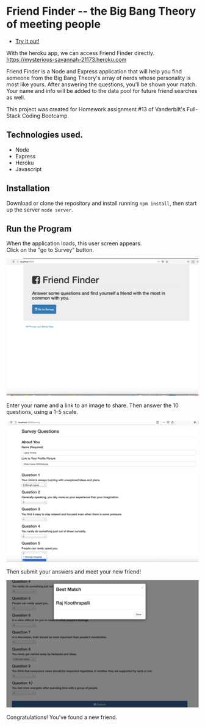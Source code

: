 # Friend Finder -- the Big Bang Theory of meeting people

- [Try it out!](https://mysterious-savannah-21173.herokuapp.com/)

With the heroku app, we can access Friend Finder directly.  https://mysterious-savannah-21173.heroku.com


Friend Finder is a Node and Express application that will help you find someone from the Big Bang Theory's array of nerds whose personality is most like yours.  After answering the questions, you'll be shown your match. Your name and info will be added to the data pool for future friend searches as well.

This project was created for Homework assignment #13 of Vanderbilt's Full-Stack Coding Bootcamp.

## Technologies used.

- Node
- Express
- Heroku
- Javascript

## Installation

Download or clone the repository and install running `npm install`, then start up the server `node server`.


## Run the Program

When the application loads, this user screen appears.   
Click on the "go to Survey" button.

![image](https://github.com/CarolHGray/FriendFinder/blob/master/Screenshot%202020-01-21%20at%2023.39.03.png)


Enter your name and a link to an image to share.  Then answer the 10 questions, using a 1-5 scale.

![image](https://github.com/CarolHGray/FriendFinder/blob/master/Screenshot%202020-01-21%20at%2023.41.18.png)


Then submit your answers and meet your new friend!

![image](https://github.com/CarolHGray/FriendFinder/blob/master/Screenshot%202020-01-21%20at%2023.42.44.png)


Congratulations!  You've found a new friend.
